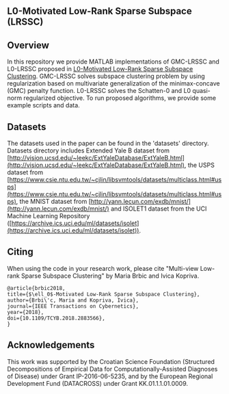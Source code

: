 ## L0-Motivated Low-Rank Sparse Subspace (LRSSC)

## Overview

In this repository we provide MATLAB implementations of GMC-LRSSC and L0-LRSSC proposed in [L0-Motivated Low-Rank Sparse Subspace Clustering](https://ieeexplore.ieee.org/document/8573150). GMC-LRSSC solves subspace clustering problem by using regularization based on multivariate generalization of the minimax-concave (GMC) penalty function. L0-LRSSC solves the Schatten-0 and L0 quasi-norm regularized objective.
To run proposed algorithms, we provide some example scripts and data.

## Datasets

The datasets used in the paper can be found in the 'datasets' directory. Datasets directory includes Extended Yale B dataset from [http://vision.ucsd.edu/~leekc/ExtYaleDatabase/ExtYaleB.html](http://vision.ucsd.edu/~leekc/ExtYaleDatabase/ExtYaleB.html), the USPS dataset from [https://www.csie.ntu.edu.tw/~cjlin/libsvmtools/datasets/multiclass.html#usps](https://www.csie.ntu.edu.tw/~cjlin/libsvmtools/datasets/multiclass.html#usps), the MNIST dataset from [http://yann.lecun.com/exdb/mnist/](http://yann.lecun.com/exdb/mnist/) and ISOLET1 dataset from the UCI Machine Learning Repository ([https://archive.ics.uci.edu/ml/datasets/isolet](https://archive.ics.uci.edu/ml/datasets/isolet)).

## Citing

When using the code in your research work, please cite "Multi-view Low-rank Sparse Subspace Clustering" by Maria Brbic and Ivica Kopriva.

    @article{brbic2018,
    title={$\ell_0$-Motivated Low-Rank Sparse Subspace Clustering},
    author={Brbi\'c, Maria and Kopriva, Ivica},
    journal={IEEE Transactions on Cybernetics},
    year={2018},
    doi={10.1109/TCYB.2018.2883566}, 
    }

## Acknowledgements

This work was supported by the Croatian Science Foundation (Structured Decompositions of Empirical Data for Computationally-Assisted Diagnoses of Disease) under Grant IP-2016-06-5235, and by the European Regional Development Fund (DATACROSS) under Grant KK.01.1.1.01.0009.

